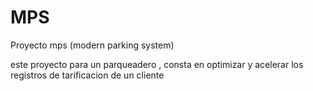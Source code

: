 # MPS
Proyecto mps (modern parking system)


este proyecto para un parqueadero , consta en optimizar y acelerar  los registros de tarificacion  de un cliente 
